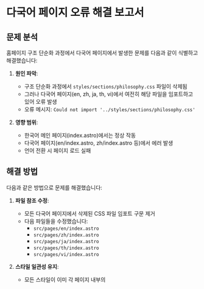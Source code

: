 # 다국어 페이지 오류 해결 보고서

## 문제 분석
홈페이지 구조 단순화 과정에서 다국어 페이지에서 발생한 문제를 다음과 같이 식별하고 해결했습니다:

1. **원인 파악**:
   - 구조 단순화 과정에서 `styles/sections/philosophy.css` 파일이 삭제됨
   - 그러나 다국어 페이지(en, zh, ja, th, vi)에서 여전히 해당 파일을 임포트하고 있어 오류 발생
   - 오류 메시지: `Could not import '../styles/sections/philosophy.css'`

2. **영향 범위**:
   - 한국어 메인 페이지(index.astro)에서는 정상 작동
   - 다국어 페이지(en/index.astro, zh/index.astro 등)에서 에러 발생
   - 언어 전환 시 페이지 로드 실패

## 해결 방법
다음과 같은 방법으로 문제를 해결했습니다:

1. **파일 참조 수정**:
   - 모든 다국어 페이지에서 삭제된 CSS 파일 임포트 구문 제거
   - 다음 파일들을 수정했습니다:
     - `src/pages/en/index.astro`
     - `src/pages/zh/index.astro`
     - `src/pages/ja/index.astro`
     - `src/pages/th/index.astro`
     - `src/pages/vi/index.astro`

2. **스타일 일관성 유지**:
   - 모든 스타일이 이미 각 페이지 내부의 <style> 태그와 전역 CSS에 정의되어 있어 기능적 변경 없음
   - 구조 단순화로 인한 스타일 통합이 기존 스타일 기능을 대체함

## 결론
구조 단순화 작업 이후 다국어 페이지에서 발생한 스타일 참조 오류를 성공적으로 해결했습니다. 이제 모든 언어 버전의 페이지가 정상적으로 작동합니다. 이 변경으로 홈페이지 구조가 더욱 단순해지고 유지보수가 용이해졌습니다.

